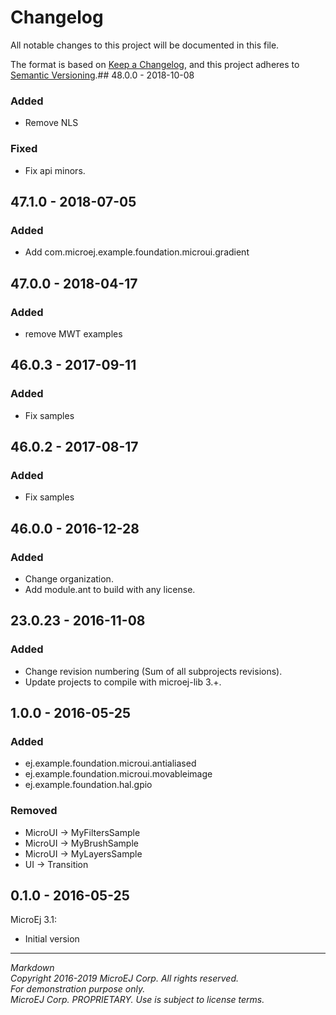 # Changelog

All notable changes to this project will be documented in this file.

The format is based on [Keep a Changelog](https://keepachangelog.com/en/1.0.0/),
and this project adheres to [Semantic Versioning](https://semver.org/spec/v2.0.0.html).## 48.0.0 - 2018-10-08

### Added

  - Remove NLS

### Fixed

  - Fix api minors.


## 47.1.0 - 2018-07-05

### Added

  - Add com.microej.example.foundation.microui.gradient

## 47.0.0 - 2018-04-17

### Added

  - remove MWT examples

## 46.0.3 - 2017-09-11

### Added

  - Fix samples

## 46.0.2 - 2017-08-17

### Added

  - Fix samples

## 46.0.0 - 2016-12-28

### Added

  - Change organization.
  - Add module.ant to build with any license.

## 23.0.23 - 2016-11-08

### Added

  - Change revision numbering (Sum of all subprojects revisions).
  - Update projects to compile with microej-lib 3.+.

## 1.0.0 - 2016-05-25

### Added

  - ej.example.foundation.microui.antialiased
  - ej.example.foundation.microui.movableimage
  - ej.example.foundation.hal.gpio

### Removed

  - MicroUI -> MyFiltersSample
  - MicroUI -> MyBrushSample
  - MicroUI -> MyLayersSample
  - UI -> Transition

## 0.1.0 - 2016-05-25

MicroEj 3.1:
  - Initial version

---  
_Markdown_   
_Copyright 2016-2019 MicroEJ Corp. All rights reserved._   
_For demonstration purpose only._   
_MicroEJ Corp. PROPRIETARY. Use is subject to license terms._  
